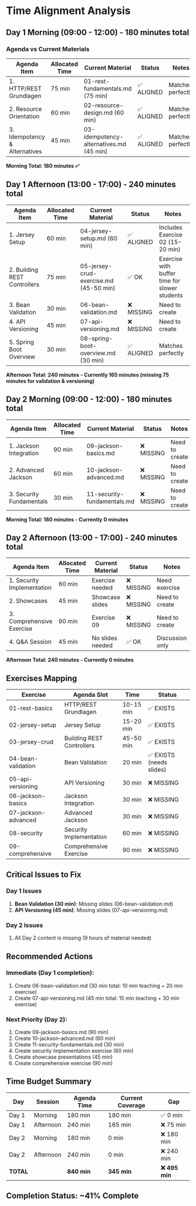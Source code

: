 # Time Alignment Analysis

## Day 1 Morning (09:00 - 12:00) - 180 minutes total

### Agenda vs Current Materials

| Agenda Item | Allocated Time | Current Material | Status | Notes |
|------------|---------------|------------------|--------|-------|
| 1. HTTP/REST Grundlagen | 75 min | 01-rest-fundamentals.md (75 min) | ✅ ALIGNED | Matches perfectly |
| 2. Resource Orientation | 60 min | 02-resource-design.md (60 min) | ✅ ALIGNED | Matches perfectly |
| 3. Idempotency & Alternatives | 45 min | 03-idempotency-alternatives.md (45 min) | ✅ ALIGNED | Matches perfectly |

**Morning Total: 180 minutes ✅**

## Day 1 Afternoon (13:00 - 17:00) - 240 minutes total

| Agenda Item | Allocated Time | Current Material | Status | Notes |
|------------|---------------|------------------|--------|-------|
| 1. Jersey Setup | 60 min | 04-jersey-setup.md (60 min) | ✅ ALIGNED | Includes Exercise 02 (15-20 min) |
| 2. Building REST Controllers | 75 min | 05-jersey-crud-exercise.md (45-50 min) | ✅ OK | Exercise with buffer time for slower students |
| 3. Bean Validation | 30 min | 06-bean-validation.md | ❌ MISSING | Need to create |
| 4. API Versioning | 45 min | 07-api-versioning.md | ❌ MISSING | Need to create |
| 5. Spring Boot Overview | 30 min | 08-spring-boot-overview.md (30 min) | ✅ ALIGNED | Matches perfectly |

**Afternoon Total: 240 minutes - Currently 165 minutes (missing 75 minutes for validation & versioning)**

## Day 2 Morning (09:00 - 12:00) - 180 minutes total

| Agenda Item | Allocated Time | Current Material | Status | Notes |
|------------|---------------|------------------|--------|-------|
| 1. Jackson Integration | 90 min | 09-jackson-basics.md | ❌ MISSING | Need to create |
| 2. Advanced Jackson | 60 min | 10-jackson-advanced.md | ❌ MISSING | Need to create |
| 3. Security Fundamentals | 30 min | 11-security-fundamentals.md | ❌ MISSING | Need to create |

**Morning Total: 180 minutes - Currently 0 minutes**

## Day 2 Afternoon (13:00 - 17:00) - 240 minutes total

| Agenda Item | Allocated Time | Current Material | Status | Notes |
|------------|---------------|------------------|--------|-------|
| 1. Security Implementation | 60 min | Exercise needed | ❌ MISSING | Need exercise |
| 2. Showcases | 45 min | Showcase slides | ❌ MISSING | Need to create |
| 3. Comprehensive Exercise | 90 min | Exercise 09 | ❌ MISSING | Need to create |
| 4. Q&A Session | 45 min | No slides needed | ✅ OK | Discussion only |

**Afternoon Total: 240 minutes - Currently 0 minutes**

## Exercises Mapping

| Exercise | Agenda Slot | Time | Status |
|----------|------------|------|--------|
| 01-rest-basics | HTTP/REST Grundlagen | 10-15 min | ✅ EXISTS |
| 02-jersey-setup | Jersey Setup | 15-20 min | ✅ EXISTS |
| 03-jersey-crud | Building REST Controllers | 45-50 min | ✅ EXISTS |
| 04-bean-validation | Bean Validation | 20 min | ✅ EXISTS (needs slides) |
| 05-api-versioning | API Versioning | 30 min | ❌ MISSING |
| 06-jackson-basics | Jackson Integration | 30 min | ❌ MISSING |
| 07-jackson-advanced | Advanced Jackson | 30 min | ❌ MISSING |
| 08-security | Security Implementation | 60 min | ❌ MISSING |
| 09-comprehensive | Comprehensive Exercise | 90 min | ❌ MISSING |

## Critical Issues to Fix

### Day 1 Issues
1. **Bean Validation (30 min)**: Missing slides (06-bean-validation.md)
2. **API Versioning (45 min)**: Missing slides (07-api-versioning.md)

### Day 2 Issues
1. All Day 2 content is missing (9 hours of material needed)

## Recommended Actions

### Immediate (Day 1 completion):
1. Create 06-bean-validation.md (30 min total: 10 min teaching + 20 min exercise)
2. Create 07-api-versioning.md (45 min total: 15 min teaching + 30 min exercise)

### Next Priority (Day 2):
1. Create 09-jackson-basics.md (90 min)
2. Create 10-jackson-advanced.md (60 min)
3. Create 11-security-fundamentals.md (30 min)
4. Create security implementation exercise (60 min)
5. Create showcase presentations (45 min)
6. Create comprehensive exercise (90 min)

## Time Budget Summary

| Day | Session | Agenda Time | Current Coverage | Gap |
|-----|---------|------------|------------------|-----|
| Day 1 | Morning | 180 min | 180 min | ✅ 0 min |
| Day 1 | Afternoon | 240 min | 165 min | ❌ 75 min |
| Day 2 | Morning | 180 min | 0 min | ❌ 180 min |
| Day 2 | Afternoon | 240 min | 0 min | ❌ 240 min |
| **TOTAL** | | **840 min** | **345 min** | **❌ 495 min** |

## Completion Status: ~41% Complete